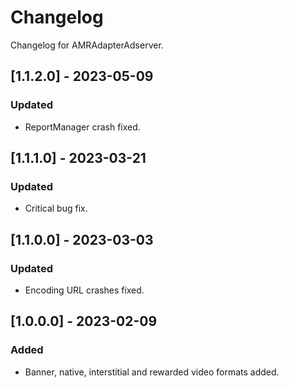 # Changelog

Changelog for AMRAdapterAdserver. 

## [1.1.2.0] - 2023-05-09
### Updated
- ReportManager crash fixed.

## [1.1.1.0] - 2023-03-21
### Updated
- Critical bug fix.

## [1.1.0.0] - 2023-03-03
### Updated
- Encoding URL crashes fixed.


## [1.0.0.0] - 2023-02-09
### Added
- Banner, native, interstitial and rewarded video formats added.
